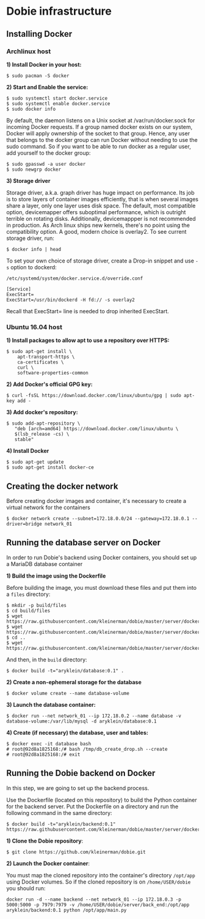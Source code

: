# Dobie infrastructure

## Installing Docker

### Archlinux host


**1) Install Docker in your host:**

```
$ sudo pacman -S docker

```

**2) Start and Enable the service:**

```
$ sudo systemctl start docker.service
$ sudo systemctl enable docker.service
$ sudo docker info
```

By default, the daemon listens on a Unix socket at /var/run/docker.sock for incoming Docker requests.
If a group named docker exists on our system, Docker will apply ownership of the socket to that group.
Hence, any user that belongs to the docker group can run Docker without needing to use the sudo command.
So if you want to be able to run docker as a regular user, add yourself to the docker group:


```
$ sudo gpasswd -a user docker
$ sudo newgrp docker
```


**3) Storage driver**

Storage driver, a.k.a. graph driver has huge impact on performance. Its job is to store layers of container
images efficiently, that is when several images share a layer, only one layer uses disk space. The default,
most compatible option, devicemapper offers suboptimal performance, which is outright terrible on rotating disks.
Additionally, devicemappper is not recommended in production. As Arch linux ships new kernels, there's no point
using the compatibility option. A good, modern choice is overlay2. To see current storage driver, run:

```
$ docker info | head
```

To set your own choice of storage driver, create a Drop-in snippet and use `-s` option to dockerd:

```
/etc/systemd/system/docker.service.d/override.conf

[Service]
ExecStart=
ExecStart=/usr/bin/dockerd -H fd:// -s overlay2
```

Recall that ExecStart= line is needed to drop inherited ExecStart.


### Ubuntu 16.04 host

**1) Install packages to allow apt to use a repository over HTTPS:**

```
$ sudo apt-get install \
    apt-transport-https \
    ca-certificates \
    curl \
    software-properties-common

```

**2) Add Docker's official GPG key:**

```
$ curl -fsSL https://download.docker.com/linux/ubuntu/gpg | sudo apt-key add -
```

**3) Add docker's repository:**

```
$ sudo add-apt-repository \
   "deb [arch=amd64] https://download.docker.com/linux/ubuntu \
   $(lsb_release -cs) \
   stable"
```

**4) Install Docker**

```
$ sudo apt-get update
$ sudo apt-get install docker-ce
```


## Creating the docker network

Before creating docker images and container, it's necessary to create a virtual network for the containers

```
$ docker network create --subnet=172.18.0.0/24 --gateway=172.18.0.1 --driver=bridge network_01
```

## Running the database server on Docker

In order to run Dobie's backend using Docker containers, you should set up a MariaDB database container

**1) Build the image using the Dockerfile**

Before building the image, you must download these files and put them into a `files` directory:


```
$ mkdir -p build/files
$ cd build/files
$ wget https://raw.githubusercontent.com/kleinerman/dobie/master/server/docker/database/files/db_create_drop.sh
$ wget https://raw.githubusercontent.com/kleinerman/dobie/master/server/docker/database/files/db_schema.sql
$ cd ..
$ wget https://raw.githubusercontent.com/kleinerman/dobie/master/server/docker/database/Dockerfile
```

And then, in the `build` directory:

```
$ docker build -t="aryklein/database:0.1" .
```

**2) Create a non-ephemeral storage for the database**

```
$ docker volume create --name database-volume
```

**3) Launch the database container:**

```
$ docker run --net network_01 --ip 172.18.0.2 --name database -v database-volume:/var/lib/mysql -d aryklein/database:0.1
```

**4) Create (if necessary) the database, user and tables:**

```
$ docker exec -it database bash
# root@92d8a1825168:/# bash /tmp/db_create_drop.sh --create
# root@92d8a1825168:/# exit
```

## Running the Dobie backend on Docker

In this step, we are going to set up the backend process.

Use the Dockerfile (located on this repository) to build the Python container for the backend server.
Put the Dockerfile on a directory and run the following command in the same directory:

```
$ docker build -t="aryklein/backend:0.1" https://raw.githubusercontent.com/kleinerman/dobie/master/server/docker/backend/Dockerfile
```

**1) Clone the Dobie repository**:

```
$ git clone https://github.com/kleinerman/dobie.git
```

**2) Launch the Docker container**:

You must map the cloned repository into the container's directory `/opt/app` using Docker volumes. So if the cloned repository is on `/home/USER/dobie` you should run:

```
docker run -d --name backend --net network_01 --ip 172.18.0.3 -p 5000:5000 -p 7979:7979 -v /home/USER/dobie/server/back_end:/opt/app aryklein/backend:0.1 python /opt/app/main.py
```

